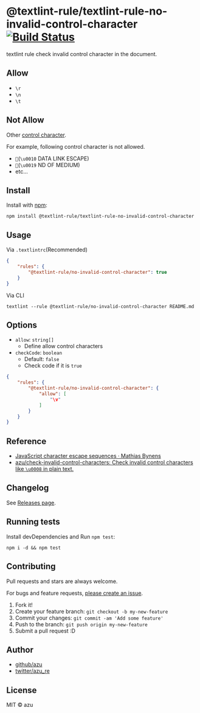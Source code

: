 # @textlint-rule/textlint-rule-no-invalid-control-character [![Build Status](https://travis-ci.org/textlint-rule/textlint-rule-no-invalid-control-character.svg?branch=master)](https://travis-ci.org/textlint-rule/textlint-rule-no-invalid-control-character)

textlint rule check invalid control character in the document.

## Allow

- `\r`
- `\n`
- `\t`

## Not Allow

Other [control character](https://en.wikipedia.org/wiki/Control_character "Control character").

For example, following control character is not allowed.

- ``(`\u0010` DATA LINK ESCAPE)
- ``(`\u0019` ND OF MEDIUM)
- etc...

## Install

Install with [npm](https://www.npmjs.com/):

    npm install @textlint-rule/textlint-rule-no-invalid-control-character

## Usage

Via `.textlintrc`(Recommended)

```json
{
    "rules": {
        "@textlint-rule/no-invalid-control-character": true
    }
}
```

Via CLI

```
textlint --rule @textlint-rule/no-invalid-control-character README.md
```

## Options

- `allow`: `string[]`
    - Define allow control characters
- `checkCode`: `boolean`
    - Default: `false`
    - Check code if it is `true`

```json
{
    "rules": {
        "@textlint-rule/no-invalid-control-character": {
            "allow": [
                "\v"
            ]
        }
    }
}
```

## Reference

- [JavaScript character escape sequences · Mathias Bynens](https://mathiasbynens.be/notes/javascript-escapes "JavaScript character escape sequences · Mathias Bynens")
- [azu/check-invalid-control-characters: Check invalid control characters like `\u0008` in plain text.](https://github.com/azu/check-invalid-control-characters "azu/check-invalid-control-characters: Check invalid control characters like `\u0008` in plain text.")

## Changelog

See [Releases page](https://github.com/textlint-rule/textlint-rule-no-invalid-control-character/releases).

## Running tests

Install devDependencies and Run `npm test`:

    npm i -d && npm test

## Contributing

Pull requests and stars are always welcome.

For bugs and feature requests, [please create an issue](https://github.com/textlint-rule/textlint-rule-no-invalid-control-character/issues).

1. Fork it!
2. Create your feature branch: `git checkout -b my-new-feature`
3. Commit your changes: `git commit -am 'Add some feature'`
4. Push to the branch: `git push origin my-new-feature`
5. Submit a pull request :D

## Author

- [github/azu](https://github.com/azu)
- [twitter/azu_re](https://twitter.com/azu_re)

## License

MIT © azu
